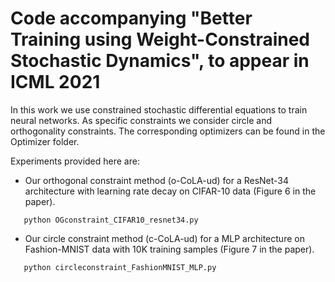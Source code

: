 # Code accompanying "Better Training using Weight-Constrained Stochastic Dynamics", to appear in ICML 2021

In this work we use constrained stochastic differential equations to train neural networks.
As specific constraints we consider circle and orthogonality constraints.
The corresponding optimizers can be found in the Optimizer folder.

Experiments provided here are:

- Our orthogonal constraint method (o-CoLA-ud) for a ResNet-34 architecture with learning rate decay on CIFAR-10 data (Figure 6 in the paper).
 
 ```
    python OGconstraint_CIFAR10_resnet34.py
 ```
- Our circle constraint method (c-CoLA-ud) for a MLP architecture on Fashion-MNIST data with 10K training samples (Figure 7 in the paper).
```
   python circleconstraint_FashionMNIST_MLP.py
```

